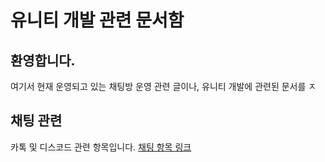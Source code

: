 # 유니티 개발 관련 문서함

## 환영합니다.
여기서 현재 운영되고 있는 채팅방 운영 관련 글이나,
유니티 개발에 관련된 문서를 ㅈ

## 채팅 관련

카톡 및 디스코드 관련 항목입니다.
[채팅 항목 링크](https://github.com/KorStrix/Unity_DevelopmentDocs/tree/master/Chat)

<!--stackedit_data:
eyJoaXN0b3J5IjpbMTEyMjE0ODIxMCw5OTA0NDMyM119
-->
